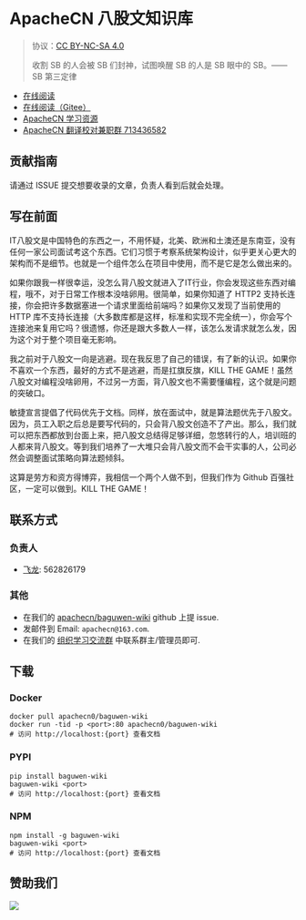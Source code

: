 # ApacheCN 八股文知识库

> 协议：[CC BY-NC-SA 4.0](http://creativecommons.org/licenses/by-nc-sa/4.0/)
> 
> 收割 SB 的人会被 SB 们封神，试图唤醒 SB 的人是 SB 眼中的 SB。——SB 第三定律

* [在线阅读](https://bgww.apachecn.org)
* [在线阅读（Gitee）](https://apachecn.gitee.io/doc-template/)
* [ApacheCN 学习资源](http://docs.apachecn.org/)
* [ApacheCN 翻译校对兼职群 713436582](https://jq.qq.com/?_wv=1027&k=VSNtgpjb)

## 贡献指南

请通过 ISSUE 提交想要收录的文章，负责人看到后就会处理。

## 写在前面

IT八股文是中国特色的东西之一，不用怀疑，北美、欧洲和土澳还是东南亚，没有任何一家公司面试考这个东西。它们习惯于考察系统架构设计，似乎更关心更大的架构而不是细节。也就是一个组件怎么在项目中使用，而不是它是怎么做出来的。

如果你跟我一样很幸运，没怎么背八股文就进入了IT行业，你会发现这些东西对编程，哦不，对于日常工作根本没啥卵用。很简单，如果你知道了 HTTP2 支持长连接，你会把许多数据塞进一个请求里面给前端吗？如果你又发现了当前使用的 HTTP 库不支持长连接（大多数库都是这样，标准和实现不完全统一），你会写个连接池来复用它吗？很遗憾，你还是跟大多数人一样，该怎么发请求就怎么发，因为这个对于整个项目毫无影响。

我之前对于八股文一向是逃避。现在我反思了自己的错误，有了新的认识。如果你不喜欢一个东西，最好的方式不是逃避，而是扛旗反旗，KILL THE GAME！虽然八股文对编程没啥卵用，不过另一方面，背八股文也不需要懂编程，这个就是问题的突破口。

敏捷宣言提倡了代码优先于文档。同样，放在面试中，就是算法题优先于八股文。因为，员工入职之后总是要写代码的，只会背八股文创造不了产出。那么，我们就可以把东西都放到台面上来，把八股文总结得足够详细，忽悠转行的人，培训班的人都来背八股文。等到我们培养了一大堆只会背八股文而不会干实事的人，公司必然会调整面试策略向算法题倾斜。

这算是劳方和资方得博弈，我相信一个两个人做不到，但我们作为 Github 百强社区，一定可以做到。KILL THE GAME！

## 联系方式

### 负责人

* [飞龙](https://github.com/wizardforcel): 562826179

### 其他

*   在我们的 [apachecn/baguwen-wiki](https://github.com/apachecn/baguwen-wiki) github 上提 issue.
*   发邮件到 Email: `apachecn@163.com`.
*   在我们的 [组织学习交流群](https://www.apachecn.org/#/docs/join) 中联系群主/管理员即可.

## 下载

### Docker

```
docker pull apachecn0/baguwen-wiki
docker run -tid -p <port>:80 apachecn0/baguwen-wiki
# 访问 http://localhost:{port} 查看文档
```

### PYPI

```
pip install baguwen-wiki
baguwen-wiki <port>
# 访问 http://localhost:{port} 查看文档
```

### NPM

```
npm install -g baguwen-wiki
baguwen-wiki <port>
# 访问 http://localhost:{port} 查看文档
```

## 赞助我们

![](http://data.apachecn.org/img/about/donate.jpg)
